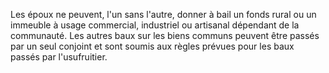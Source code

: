   
 Les époux ne peuvent, l'un sans l'autre, donner à bail un fonds rural ou un immeuble à usage commercial, industriel ou artisanal dépendant de la communauté. Les autres baux sur les biens communs peuvent être passés par un seul conjoint et sont soumis aux règles prévues pour les baux passés par l'usufruitier.  

  
